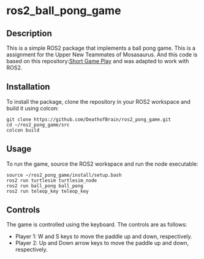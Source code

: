 # ros2_ball_pong_game

## Description
This is a simple ROS2 package that implements a ball pong game. This is a assignment for the Upper New Teammates of Mosasaurus. And this code is based on this repository:[Short Game Play](https://github.com/fjp/ros-turtle-pong/) and was adapted to work with ROS2. 

## Installation
To install the package, clone the repository in your ROS2 workspace and build it using colcon:
```
git clone https://github.com/DeathofBrain/ros2_pong_game.git
cd ~/ros2_pong_game/src
colcon build
```

## Usage
To run the game, source the ROS2 workspace and run the node executable:
```
source ~/ros2_pong_game/install/setup.bash
ros2 run turtlesim turtlesim_node
ros2 run ball_pong ball_pong
ros2 run teleop_key teleop_key
```

## Controls
The game is controlled using the keyboard. The controls are as follows:
- Player 1: W and S keys to move the paddle up and down, respectively.
- Player 2: Up and Down arrow keys to move the paddle up and down, respectively.
